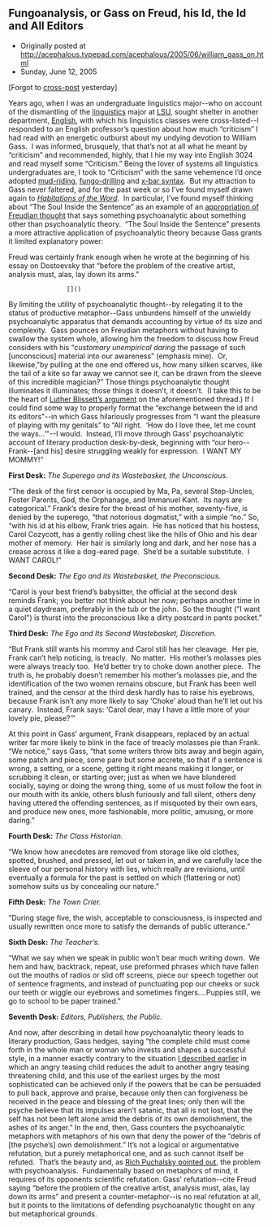 ## Fungoanalysis, or Gass on Freud, his Id, the Id and All Editors

 * Originally posted at http://acephalous.typepad.com/acephalous/2005/06/william_gass_on.html
 * Sunday, June 12, 2005



[Forgot to [cross-post](http://www.thevalve.org/go/valve/article/william\_gass\_on\_the\_id\_and\_its\_editors/#comments) yesterday]

Years ago, when I was an undergraduate linguistics major--who on account of the dismantling of the [linguistics](http://www.artsci.lsu.edu/ling/) major at [LSU](http://www.thevalve.org/go/valve/article/william\_gass\_on\_the\_id\_and\_its\_editors/www.lsu.edu), sought shelter in another department, [English](http://www.english.lsu.edu/),
with which his linguistics classes were cross-listed--I responded to an
English professor’s question about how much
“criticism” I had read with an energetic outburst about my
undying devotion to William Gass.  I was informed, brusquely, that
that’s not at all what he meant by “criticism” and
recommended, highly, that I hie my way into English 3024 and read
myself some “Criticism.” Being the lover of systems all
linguistics undergraduates are, I took to “Criticism” with
the same vehemence I’d once adopted [mud-riding](http://www.dakota-truck.net/MEET/dmlbbq03/pics/andy/Saturday/mudpit/038.jpg), [fungo-drilling](http://acephalous.typepad.com/drills.jpg) and [x-bar syntax](http://en.wikipedia.org/wiki/X-bar\_syntax).  But my attraction to Gass never faltered, and for the past week or so I’ve found myself drawn again to [_Habitations of the Word_](http://www.amazon.com/exec/obidos/tg/detail/-/080148488X/ref=pd\_sxp\_f/102-9607103-5071311?v=glance&s=books).  In particular, I’ve found myself thinking about “The Soul Inside the Sentence” as an example of an [appropriation of Freudian thought](http://www.thevalve.org/go/valve/article/same\_senseless\_ramblings\_slightly\_bigger\_stage\_or\_intellectual\_investments/)
that says something psychoanalytic about something other than
psychoanalytic theory.  “The Soul Inside the Sentence”
presents a more attractive application of psychoanalytic theory because
Gass grants it limited explanatory power:

Freud was certainly frank enough when he wrote at the
beginning of his essay on Dostoevsky that “before the problem of
the creative artist, analysis must, alas, lay down its arms."
		

					[]()
			

By limiting the utility of psychoanalytic thought--by relegating it
to the status of productive metaphor--Gass unburdens himself of the
unwieldy psychoanalytic apparatus that demands accounting by virtue of
its size and complexity.  Gass pounces on Freudian metaphors
without having to swallow the system whole, allowing him the freedom to
discuss how Freud considers with his “_customary unempirical daring_
the passage of such [unconscious] material into our awareness”
(emphasis mine).  Or, likewise,"by pulling at the one end offered
us, how many silken scarves, like the tail of a kite so far away we
cannot see it, can be drawn from the sleeve of this incredible
magician?” Those things psychoanalytic thought illuminates it
illuminates; those things it doesn’t, it doesn’t.  (I
take this to be the heart of [Luther Blissett’s argument](http://www.thevalve.org/go/valve/article/same\_senseless\_ramblings\_slightly\_bigger\_stage\_or\_intellectual\_investments/#1599)
on the aforementioned thread.) If I could find some way to properly
format the “exchange between the id and its editors"--in which
Gass hilariously progresses from “I want the pleasure of playing
with my genitals” to “All right.  ‘How do I love
thee, let me count the ways...’"--I would.  Instead,
I’ll move through Gass’ psychoanalytic account of literary
production desk-by-desk, beginning with “our hero--Frank--[and
his] desire struggling weakly for expression.  I WANT MY
MOMMY!”

**First Desk:** _The Superego and its Wastebasket, the Unconscious._

“The desk of the first censor is occupied by Ma, Pa, several
Step-Uncles, Foster Parents, God, the Orphanage, and Immanuel
Kant.  Its nays are categorical.” Frank’s desire for
the breast of his mother, seventy-five, is denied by the superego,
“that notorious dogmatist,” with a simple “no.”
So, “with his id at his elbow, Frank tries again.  He has
noticed that his hostess, Carol Cozycott, has a gently rolling chest
like the hills of Ohio and his dear mother of memory.  Her hair is
similarly long and dark, and her nose has a crease across it like a
dog-eared page.  She’d be a suitable substitute.  I
WANT CAROL!”

**Second Desk:** _The Ego and its Wastebasket, the Preconscious._

“Carol is your best friend’s babysitter, the official at
the second desk reminds Frank; you better not think about her now;
perhaps another time in a quiet daydream, preferably in the tub or the
john.  So the thought ("I want Carol") is thurst into the
preconscious like a dirty postcard in pants pocket.”

**Third Desk:** _The Ego and Its Second Wastebasket, Discretion._

“But Frank still wants his mommy and Carol still has her
cleavage.  Her pie, Frank can’t help noticing, is
treacly.  No matter.  His mother’s molasses pies were
always treacly too.  He’d better try to choke down another
piece.  The truth is, he probably doesn’t remember his
mother’s molasses pie, and the identification of the two women
remains obscure, but Frank has been well trained, and the censor at the
third desk hardly has to raise his eyebrows, because Frank isn’t
any more likely to say ‘Choke’ aloud than he’ll let
out his canary.  Instead, Frank says: ‘Carol dear, may I
have a little more of your lovely pie, please?’”

At this point in Gass’ argument, Frank disappears, replaced by
an actual writer far more likely to blink in the face of treacly
molasses pie than Frank.  “We notice,” says Gass,
“that some writers throw bits away and begin again, some patch
and piece, some pare but some accrete, so that if a sentence is wrong,
a setting, or a scene, getting it right means making it longer, or
scrubbing it clean, or starting over; just as when we have blundered
socially, saying or doing the wrong thing, some of us must follow the
foot in our mouth with its ankle, others blush furiously and fall
silent, others deny having uttered the offending sentences, as if
misquoted by their own ears, and produce new ones, more fashionable,
more politic, amusing, or more daring.” 

**Fourth Desk:** _The Class Historian._

“We know how anecdotes are removed from storage like old clothes,
spotted, brushed, and pressed, let out or taken in, and we carefully
lace the sleeve of our personal history with lies, which really are
revisions, until eventually a formula for the past is settled on which
(flattering or not) somehow suits us by concealing our nature.”

**Fifth Desk:** _The Town Crier._

“During stage five, the wish, acceptable to consciousness, is
inspected and usually rewritten once more to satisfy the demands of
public utterance.”

**Sixth Desk:** _The Teacher’s._

“What we say when we speak in public won’t bear much
writing down.  We hem and haw, backtrack, repeat, use preformed
phrases which have fallen out the mouths of radios or slid off screens,
piece our speech together out of sentence fragments, and instead of
punctuating pop our cheeks or suck our teeth or wiggle our eyebrows and
sometimes fingers....Puppies still, we go to school to be paper
trained.”

**Seventh Desk:** _Editors, Publishers, the Public._

And now, after describing in detail how psychoanalytic theory leads
to literary production, Gass hedges, saying “the complete child
must come forth in the whole man or woman who invests and shapes a
successful style, in a manner exactly contrary to the situation [I described earlier](http://acephalous.typepad.com/acephalous/2005/06/why\_mr\_and\_mrs\_.html)
in which an angry teasing child reduces the adult to another angry
teasing threatening child, and this use of the earliest urges by the
most sophisticated can be achieved only if the powers that be can be
persuaded to pull back, approve and praise, because only then can
forgiveness be received in the peace and blessing of the great lines;
only then will the psyche believe that its impulses aren’t
satanic, that all is not lost, that the self has not been left alone
amid the debris of its own demolishment, the ashes of its anger.”
In the end, then, Gass counters the psychoanalytic metaphors with
metaphors of his own that deny the power of the “debris of [the
psyche’s] own demolishment.” It’s not a logical or
argumentative refutation, but a purely metaphorical one, and as such
cannot itself be refuted.  That’s the beauty and, as [Rich Puchalsky pointed out](http://www.thevalve.org/go/valve/article/same\_senseless\_ramblings\_slightly\_bigger\_stage\_or\_intellectual\_investments/#1601),
the problem with psychoanalysis.  Fundamentally based on metaphors
of mind, it requires of its opponents scientific refutation. 
Gass’ refutation--cite Freud saying “before the problem of
the creative artist, analysis must, alas, lay down its arms” and
present a counter-metaphor--is no real refutation at all, but it points
to the limitations of defending psychoanalytic thought on any but
metaphorical grounds.  

			

